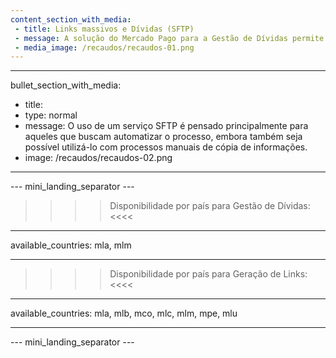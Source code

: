 ```yaml
---
content_section_with_media: 
 - title: Links massivos e Dívidas (SFTP)
 - message: A solução do Mercado Pago para a Gestão de Dívidas permite criar dívidas em lotes de forma eficiente utilizando um serviço SFTP fornecido pela plataforma para processar as informações contidas nos arquivos. As dívidas podem ser pagas com a carteira do Mercado Pago, através da opção "Contas e Serviços". Além disso, a solução para a Geração de Links massivos permite a criação em lotes de Links de pagamento, seguindo um processo semelhante ao fluxo de dívidas, por meio do processamento de arquivos.
 - media_image: /recaudos/recaudos-01.png
---
```


---
bullet_section_with_media: 
 - title: 
 - type: normal
 - message: O uso de um serviço SFTP é pensado principalmente para aqueles que buscam automatizar o processo, embora também seja possível utilizá-lo com processos manuais de cópia de informações.
 - image: /recaudos/recaudos-02.png
---

--- mini_landing_separator ---

>>>> Disponibilidade por país para Gestão de Dívidas: <<<<
---
available_countries: mla, mlm

---

>>>> Disponibilidade por país para Geração de Links: <<<<
---
available_countries: mla, mlb, mco, mlc, mlm, mpe, mlu

---
--- mini_landing_separator ---
